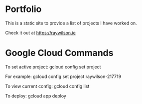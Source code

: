 # Portfolio
This is a static site to provide a list of projects I have worked on.

Check it out at https://raywilson.ie

# Google Cloud Commands

To set active project: gcloud config set project <projectID>

For example: gcloud config set project raywilson-217719

To view current config: gcloud config list

To deploy: gcloud app deploy

